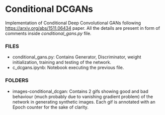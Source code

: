 # Conditional DCGANs

Implementation of Conditional Deep Convolutional GANs following https://arxiv.org/abs/1511.06434 paper. All the details are present in form of comments inside *conditional_gans.py* file.

### FILES
* conditional_gans.py: Contains Generator, Discriminator, weight initialization, training and testing of the network.
* c_dcgans.ipynb: Notebook executing the previous file.
### FOLDERS
* images-conditional_dcgan: Contains 2 gifs showing good and bad behaviour (much probably due to vanishing gradient problem) of the network in generating synthetic images. Each gif is annotated with an Epoch counter for the sake of clarity.
